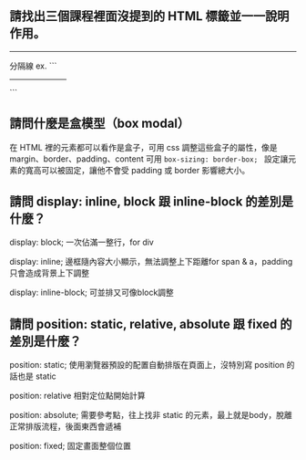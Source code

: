 ## 請找出三個課程裡面沒提到的 HTML 標籤並一一說明作用。

<hr /> 分隔線
ex. ```<hr size="5" width="100" />```


## 請問什麼是盒模型（box modal）

在 HTML 裡的元素都可以看作是盒子，可用 css 調整這些盒子的屬性，像是 margin、border、padding、content
可用 ```box-sizing: border-box; ``` 設定讓元素的寬高可以被固定，讓他不會受 padding 或 border 影響總大小。

## 請問 display: inline, block 跟 inline-block 的差別是什麼？

display: block;
一次佔滿一整行，for div

display: inline;
邊框隨內容大小顯示，無法調整上下距離for span & a，padding 只會造成背景上下調整

display: inline-block;
可並排又可像block調整

## 請問 position: static, relative, absolute 跟 fixed 的差別是什麼？

position: static;
使用瀏覽器預設的配置自動排版在頁面上，沒特別寫 position 的話也是 static

position: relative
相對定位點開始計算

position: absolute;
需要參考點，往上找非 static 的元素，最上就是body，脫離正常排版流程，後面東西會遞補

position: fixed;
固定畫面整個位置
